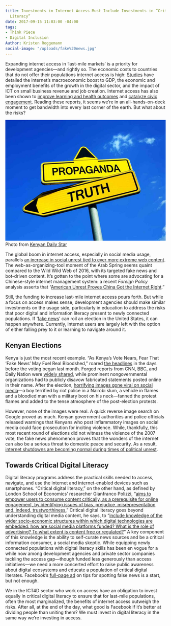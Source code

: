 ```yaml
---
title: Investments in Internet Access Must Include Investments in “Critical Digital
  Literacy”
date: 2017-09-15 11:03:00 -04:00
tags:
- Think Piece
- Digital Inclusion
Author: Kristen Roggemann
social-image: "/uploads/fake%20news.jpg"
---
```


Expanding internet access in ‘last-mile markets’ is a priority for development agencies—and rightly so. The economic costs to countries that do not offer their populations internet access is high: [Studies](https://www.canback.com/files/2014_Offline_and_falling_behind_Barriers_to_Internet_adoption.pdf) have detailed the internet’s macroeconomic boost to GDP, the economic and employment benefits of the growth in the digital sector, and the impact of ICT on small business revenue and job creation. Internet access has also been shown to [improve learning and health outcomes](http://www.worldbank.org/en/publication/wdr2016) and [catalyze civic engagement](https://www2.deloitte.com/content/dam/Deloitte/ie/Documents/TechnologyMediaCommunications/2014_uk_tmt_value_of_connectivity_deloitte_ireland.pdf). Reading these reports, it seems we’re in an all-hands-on-deck moment to get bandwidth into every last corner of the earth. But what about the risks?

<!--more-->

![fake news.jpg](/uploads/fake%20news.jpg)Photo from [Kenyan Daily Star](https://www.the-star.co.ke/news/2017/02/28/africa-has-long-history-of-fake-news-after-years-of-living-with-non_c1515160)

The global boom in internet access, especially in social media usage, parallels [an increase in social unrest tied to ever more extreme web content](http://knowledge.wharton.upenn.edu/article/how-social-media-leads-to-a-less-stable-world/). The web-as-organizing-tool moment of the Arab Spring seems quaint compared to the Wild Wild Web of 2016, with its targeted fake news and bot-driven content. It’s gotten to the point where some are advocating for a Chinese-style internet management system: a recent *Foreign Policy* analysis asserts that “[American Unrest Proves China Got the Internet Right](http://foreignpolicy.com/2017/03/15/american-unrest-proves-china-got-the-internet-right-beijing-great-firewall-censorship-trump/).”

Still, the funding to increase last-mile internet access pours forth. But while a focus on access makes sense, development agencies should make similar investments on the usage side, particularly in education to address the risks that poor digital and information literacy present to newly connected populations. If ‘[fake news](https://web.stanford.edu/\~gentzkow/research/fakenews.pdf)’ can roil an election in the United States, it can happen anywhere. Currently, internet users are largely left with the option of either falling prey to it or learning to navigate around it.

## **Kenyan Elections**

Kenya is just the most recent example. “As Kenya’s Vote Nears, Fear That ‘Fake News’ May Fuel Real Bloodshed,” roared [the headlines](https://www.nytimes.com/2017/08/06/world/africa/kenya-election-kenyatta-odinga.html?_r=0) in the days before the voting began last month. Forged reports from CNN, BBC, and Daily Nation were [widely shared](https://www.forbes.com/sites/tarunwadhwa/2017/08/14/kenyas-election-proves-fake-news-is-a-serious-threat-to-international-security/#585e91ef491d), while prominent nongovernmental organizations had to publicly disavow fabricated statements posted online in their name. After the election, [horrifying images gone viral on social media](http://www.latimes.com/world/africa/la-fg-kenya-election-social-media-20170814-story.html)—a boy terrified by riot police in a Nairobi slum, a vehicle in flames and a bloodied man with a military boot on his neck—fanned the protest flames and added to the tense atmosphere of the post-election protests.

However, none of the images were real. A quick reverse image search on Google proved as much. Kenyan government authorities and police officials released warnings that Kenyans who post inflammatory images on social media could face prosecution for inciting violence. While, thankfully, this most recent round of elections did not witness the violence of the 2007 vote, the fake news phenomenon proves that the wonders of the internet can also be a serious threat to domestic peace and security. As a result, [internet shutdowns are becoming normal during times of political unrest](https://politicalviolenceataglance.org/2016/09/16/internet-shutdowns-during-political-unrest-are-becoming-normal-and-it-should-worry-us/).

## **Towards Critical Digital Literacy**

Digital literacy programs address the practical skills needed to access, navigate, and use the internet and internet-enabled devices such as smartphones. “Critical digital literacy,” on the other hand, as defined by London School of Economics’ researcher Gianfranco Polizzi, “[aims to empower users to consume content critically, as a prerequisite for online engagement, by identifying issues of bias, prejudice, misrepresentation and, indeed, trustworthiness.](http://blogs.lse.ac.uk/mediapolicyproject/2017/05/22/tackling-fake-news-towards-a-new-approach-to-digital-literacy/)” Critical digital literacy goes beyond understanding digital media content, he says, to “[include knowledge of the wider socio-economic structures within which digital technologies are embedded: how are social media platforms funded? What is the role of advertising? To what extent is content free or regulated?](http://blogs.lse.ac.uk/mediapolicyproject/2017/05/22/tackling-fake-news-towards-a-new-approach-to-digital-literacy/)” A key component of this knowledge is the ability to self-curate news sources and be a critical information consumer, a social media skeptic. While equipping newly connected populations with digital literacy skills has been en vogue for a while now among development agencies and private sector companies tackling the access gap—though funded less generously than access initiatives—we need a more concerted effort to raise public awareness about digital ecosystems and educate a population of critical digital literates. Facebook’s [full-page ad](http://www.cnn.com/2017/08/03/africa/kenya-election-facebook-fake-news-strategy/index.html) on tips for spotting false news is a start, but not enough.

We in the ICT4D sector who work on access have an obligation to invest equally in critical digital literacy to ensure that for last-mile populations, often the most marginalized, the benefits of internet access outweigh the risks. After all, at the end of the day, what good is Facebook if it’s better at dividing people than uniting them? We must invest in digital literacy in the same way we’re investing in access.